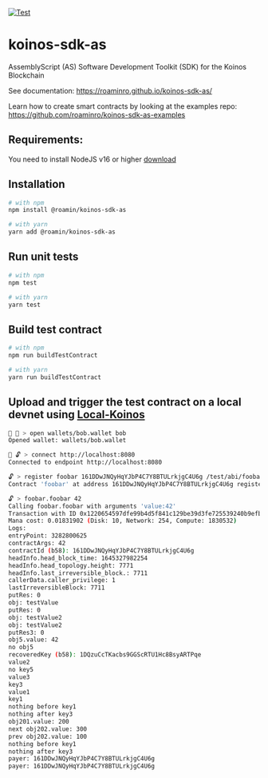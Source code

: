[![Test](https://github.com/roaminro/koinos-sdk-as/actions/workflows/test.yml/badge.svg)](https://github.com/roaminro/koinos-sdk-as/actions/workflows/test.yml)

# koinos-sdk-as
AssemblyScript (AS) Software Development Toolkit (SDK) for the Koinos Blockchain

See documentation: https://roaminro.github.io/koinos-sdk-as/

Learn how to create smart contracts by looking at the examples repo: https://github.com/roaminro/koinos-sdk-as-examples

## Requirements:
You need to install NodeJS v16 or higher [download](https://nodejs.org/en/download/)

## Installation

```sh
# with npm
npm install @roamin/koinos-sdk-as

# with yarn
yarn add @roamin/koinos-sdk-as
```
## Run unit tests
```sh
# with npm
npm test

# with yarn
yarn test
```

## Build test contract
```sh
# with npm
npm run buildTestContract

# with yarn
yarn run buildTestContract
```

## Upload and trigger the test contract on a local devnet using [Local-Koinos](https://github.com/roaminro/local-koinos)
```sh
🚫 🔐 > open wallets/bob.wallet bob
Opened wallet: wallets/bob.wallet

🚫 🔓 > connect http://localhost:8080
Connected to endpoint http://localhost:8080

🔓 > register foobar 161DDwJNQyHqYJbP4C7Y8BTULrkjgC4U6g /test/abi/foobar.abi
Contract 'foobar' at address 161DDwJNQyHqYJbP4C7Y8BTULrkjgC4U6g registered

🔓 > foobar.foobar 42
Calling foobar.foobar with arguments 'value:42'
Transaction with ID 0x1220654597dfe99b4d5f841c129be39d3fe725539240b9efb43f8ea8ab4d9cd35742 containing 1 operations submitted.
Mana cost: 0.01831902 (Disk: 10, Network: 254, Compute: 1830532)
Logs:
entryPoint: 3282800625
contractArgs: 42
contractId (b58): 161DDwJNQyHqYJbP4C7Y8BTULrkjgC4U6g
headInfo.head_block_time: 1645327982254
headInfo.head_topology.height: 7771
headInfo.last_irreversible_block.: 7711
callerData.caller_privilege: 1
lastIrreversibleBlock: 7711
putRes: 0
obj: testValue
putRes: 0
obj: testValue2
obj: testValue2
putRes3: 0
obj5.value: 42
no obj5
recoveredKey (b58): 1DQzuCcTKacbs9GGScRTU1Hc8BsyARTPqe
value2
no key5
value3
key3
value1
key1
nothing before key1
nothing after key3
obj201.value: 200
next obj202.value: 300
prev obj202.value: 100
nothing before key1
nothing after key3
payer: 161DDwJNQyHqYJbP4C7Y8BTULrkjgC4U6g
payer: 161DDwJNQyHqYJbP4C7Y8BTULrkjgC4U6g
```
